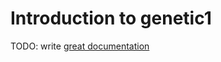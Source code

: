 # Introduction to genetic1

TODO: write [great documentation](http://jacobian.org/writing/what-to-write/)

